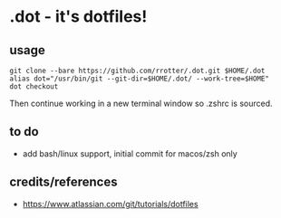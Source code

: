 .dot - it's dotfiles!
=====================

usage
-----
```
git clone --bare https://github.com/rrotter/.dot.git $HOME/.dot
alias dot="/usr/bin/git --git-dir=$HOME/.dot/ --work-tree=$HOME"
dot checkout
```
Then continue working in a new terminal window so .zshrc is sourced.

to do
-----
- add bash/linux support, initial commit for macos/zsh only

credits/references
-------
- <https://www.atlassian.com/git/tutorials/dotfiles>
